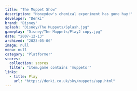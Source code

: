 ```yaml
---
title: "The Muppet Show"
description: "Honeydew's chemical experiment has gone hay!"
developer: "Denki"
brand: "Disney"
splash: "Disney/The Muppets/Splash.jpg"
gameplay: "Disney/The Muppets/Play2 copy.jpg"
date: "2007-12-13"
archived: "2023-05-06"
image: null
menu: null
category: "Platformer"
scores:
  collection: scores
  filter: "item.game contains 'muppets'"
links:
  - title: Play
    url: "https://denki.co.uk/sky/muppets/app.html"
---
```


